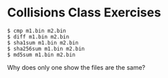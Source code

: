 # Collisions Class Exercises

```
$ cmp m1.bin m2.bin
$ diff m1.bin m2.bin
$ sha1sum m1.bin m2.bin
$ sha256sum m1.bin m2.bin
$ md5sum m1.bin m2.bin
```
Why does only one show the files are the same?